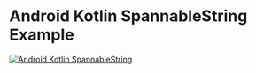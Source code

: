 # Android Kotlin SpannableString Example
[![Android Kotlin SpannableString](https://i.imgur.com/8BYc8Xnm.png)](http://vncode247.com/android-tips/android-kotlin-spannablestring-example/)
